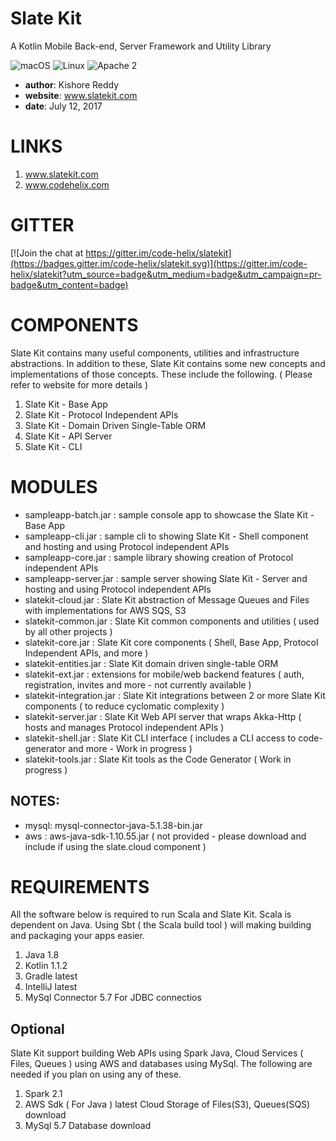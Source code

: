 # Slate Kit
A Kotlin Mobile Back-end, Server Framework and Utility Library

![macOS](https://img.shields.io/badge/os-macOS-green.svg?style=flat)
![Linux](https://img.shields.io/badge/os-linux-green.svg?style=flat)
![Apache 2](https://img.shields.io/badge/license-Apache2-blue.svg?style=flat)

- **author**: Kishore Reddy
- **website**: www.slatekit.com 
- **date**: July 12, 2017


# LINKS
1. www.slatekit.com
2. www.codehelix.com 


# GITTER
[![Join the chat at https://gitter.im/code-helix/slatekit](https://badges.gitter.im/code-helix/slatekit.svg)](https://gitter.im/code-helix/slatekit?utm_source=badge&utm_medium=badge&utm_campaign=pr-badge&utm_content=badge)


# COMPONENTS
Slate Kit contains many useful components, utilities and infrastructure abstractions.
In addition to these, Slate Kit contains some new concepts and implementations of those
concepts. These include the following. ( Please refer to website for more details )

1. Slate Kit - Base App 
2. Slate Kit - Protocol Independent APIs
3. Slate Kit - Domain Driven Single-Table ORM 
4. Slate Kit - API Server
5. Slate Kit - CLI 



# MODULES
- sampleapp-batch.jar    : sample console app to showcase the Slate Kit - Base App   
- sampleapp-cli.jar      : sample cli to showing Slate Kit - Shell component and hosting and using Protocol independent APIs 
- sampleapp-core.jar     : sample library showing creation of Protocol independent APIs
- sampleapp-server.jar   : sample server showing Slate Kit - Server and hosting and using Protocol independent APIs 
- slatekit-cloud.jar        : Slate Kit abstraction of Message Queues and Files with implementations for AWS SQS, S3 
- slatekit-common.jar       : Slate Kit common components and utilities ( used by all other projects ) 
- slatekit-core.jar         : Slate Kit core components ( Shell, Base App, Protocol Independent APIs, and more ) 
- slatekit-entities.jar     : Slate Kit domain driven single-table ORM        
- slatekit-ext.jar          : extensions for mobile/web backend features ( auth, registration, invites and more - not currently available )
- slatekit-integration.jar  : Slate Kit integrations between 2 or more Slate Kit components ( to reduce cyclomatic complexity )
- slatekit-server.jar       : Slate Kit Web API server that wraps Akka-Http ( hosts and manages Protocol independent APIs )
- slatekit-shell.jar        : Slate Kit CLI interface ( includes a CLI access to code-generator and more - Work in progress ) 
- slatekit-tools.jar        : Slate Kit tools as the Code Generator ( Work in progress ) 

## NOTES:
- mysql: mysql-connector-java-5.1.38-bin.jar 
- aws  : aws-java-sdk-1.10.55.jar ( not provided - please download and include if using the slate.cloud component )



# REQUIREMENTS
All the software below is required to run Scala and Slate Kit. Scala is dependent on Java. 
Using Sbt ( the Scala build tool ) will making building and packaging your apps easier.

1. Java	            1.8	
2. Kotlin	          1.1.2
3. Gradle	          latest
4. IntelliJ	        latest 
5. MySql Connector	5.7	For JDBC connectios 


## Optional
Slate Kit support building Web APIs using Spark Java, Cloud Services ( Files, Queues ) using AWS and databases using MySql. 
The following are needed if you plan on using any of these.

1. Spark	2.1 
2. AWS Sdk ( For Java )	latest	Cloud Storage of Files(S3), Queues(SQS)	download
3. MySql 5.7	Database	download


